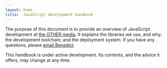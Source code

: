 ```yaml
---
layout: home
title:  JavaScript development handbook
---
```



The purpose of this document is to provide an overview of JavaScript
development at [the OTHER media][tom]. It explains the libraries we use, and
why; the development toolchain; and the deployment system. If you have any
questions, please [email Benedict][email].

  [tom]:   http://othermedia.com/
  [email]: mailto:benedict.eastaugh@othermedia.com

This handbook is under active development. Its contents, and the advice it
offers, may change at any time.
